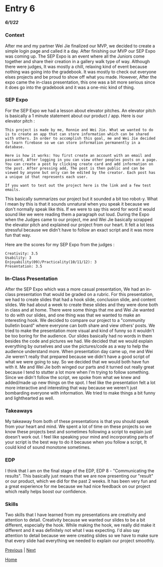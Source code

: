 # Entry 6
##### 6/1/22

### Context 

After me and my partner Wei Jie finalized our MVP, we decided to create a simple login page and called it a day. After finishing our MVP our SEP Expo was coming up. The SEP Expo is an event where all the Juniors come together and share their creation in a gallery walk type of way. Although there were judges, It was mostly a chill, relaxing kind of event because nothing was going into the gradebook. It was mostly to check out everyone elses projects and be proud to show off what you made. However, After the expo came the in-class presentation, this one was a bit more serious since it does go into the gradebook and it was a one-mic kind of thing.

### SEP Expo

For the SEP Expo we had a lesson about elevator pitches. An elevator pitch is basically a 1 minute statement about our product / app. Here is our elevator pitch :

```
This project is made by me, Ronnie and Wei Jie. What we wanted to do is to create an app that can store information which can be shared with others. In order to accomplish this goal, me and Wei Jie decided to learn firebase so we can store information permanently in a database.

Here is how it works: You first create an account with an email and password, After logging in you can view other peoples posts on a page. You can create a post by clicking create card and add information on the post. After pressing add, The post is then public and can be viewed by anyone but only can be edited by the creator. Each post has a unique id that represents each user.

If you want to test out the project here is the link and a few test emails.
```

This basically summarizes our project but it sounded a bit too robot-y. What I mean by this is that it sounds unnatural when you speak it because we don't normally speak like this. If we were to say this word for word it would sound like we were reading them a paragraph out loud. During the Expo when the Judges came to our project, me and Wei Jie basically scrapped the elevator pitch and explained our project from our heart. It felt a lot less stressful because we didn't have to follow an exact script and it was more fun that way.

Here are the scores for my SEP Expo from the judges :

```
Creativity: 3.5
Usability: 3
Enjoyability(09)/Practicality(10/11/12): 3
Presentation: 3.5
```

### In-Class Presentation 

After the SEP Expo which was a more casual presentation, We had an in-class presentation that would be graded on a rubric. For this presentation, we had to create slides that had a hook slide, conclusion slide, and content slides. We had about a week to create these slides and they were done both in class and at home. There were some things that me and Wei Jie wanted to do with our slides, and one thing was that we wanted to make an interesting hook. We decided to compare our project to a "community bulletin board" where everyone can both share and view others' posts. We tried to make the presentation more visual and kind of funny so it wouldn't be too boring for the audience. Our slides basically had no words in them besides the code and pictures we had. We decided that we would explain everything by ourselves and use the pictures/code as a way to help the audience understand more. When presentation day came up, me and Wei Jie weren't really that prepared because we didn't have a good script of what we were going to say. So we decided that we would both have fun with it. Me and Wei Jie both winged our parts and it turned out really great because I tend to stutter a lot more when I'm trying to follow something. Since we didn't follow the script, we spoke from what we knew and added/made up new things on the spot. I feel like the presentation felt a lot more interactive and interesting that way because we weren't just bombarding everyone with information. We tried to make things a bit funny and lighthearted as well.

### Takeaways

My takeaway from both of these presentations is that you should speak from your heart and mind. We spent a lot of time on these projects so we know these projects best and sometimes following a script to explain just doesn't work out. I feel like speaking your mind and incorporating parts of your script is the best way to do it because when you follow a script, It could kind of sound monotone sometimes.

### EDP

I think that I am on the final stage of the EDP, EDP 8 - "Communicating the results". This basically just means that we are now presenting our "result" or our product, which we did for the past 2 weeks. It has been very fun and a great experience for me because we had nice feedback on our project which really helps boost our confidence.

### Skills

Two skills that I have learned from my presentations are creativity and attention to detail. Creativity because we wanted our slides to be a bit different, especially the hook. While making the hook, we really did make it different and it was definitely not what I was expecting. I'd also say attention to detail because we were creating slides so we have to make sure that every slide had everything we needed to explain our project smoothly.


[Previous](entry05.md) | [Next](entry07.md)

[Home](../README.md)
